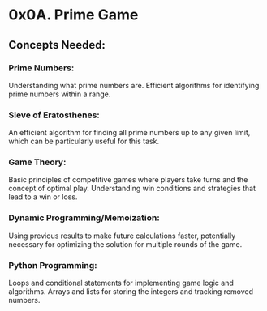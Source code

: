 # 0x0A. Prime Game
## Concepts Needed:
### Prime Numbers:

Understanding what prime numbers are.
Efficient algorithms for identifying prime numbers within a range.
### Sieve of Eratosthenes:

An efficient algorithm for finding all prime numbers up to any given limit, which can be particularly useful for this task.
### Game Theory:

Basic principles of competitive games where players take turns and the concept of optimal play.
Understanding win conditions and strategies that lead to a win or loss.
### Dynamic Programming/Memoization:

Using previous results to make future calculations faster, potentially necessary for optimizing the solution for multiple rounds of the game.
### Python Programming:

Loops and conditional statements for implementing game logic and algorithms.
Arrays and lists for storing the integers and tracking removed numbers.

